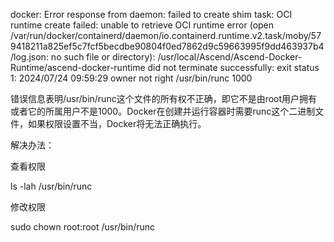 




docker: Error response from daemon: failed to create shim task: OCI runtime create failed: unable to retrieve OCI runtime error (open /var/run/docker/containerd/daemon/io.containerd.runtime.v2.task/moby/579418211a825ef5c7fcf5becdbe90804f0ed7862d9c59663995f9dd463937b4/log.json: no such file or directory): /usr/local/Ascend/Ascend-Docker-Runtime/ascend-docker-runtime did not terminate successfully: exit status 1: 2024/07/24 09:59:29 owner not right /usr/bin/runc 1000




错误信息表明/usr/bin/runc这个文件的所有权不正确，即它不是由root用户拥有或者它的所属用户不是1000。Docker在创建并运行容器时需要runc这个二进制文件，如果权限设置不当，Docker将无法正确执行。


解决办法：


查看权限

ls -lah /usr/bin/runc 


修改权限

sudo chown root:root /usr/bin/runc

